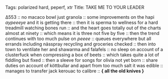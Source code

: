 Tags: polarized hard, peperf, xtr
Title: TAKE ME TO YOUR LEADER  
  
∆553 :: no macaco bowl just granola :: some improvements on the hapi _aypeeeye_ and it is getting there :: then it is sperma to wellness for a hard treadmill watching bones run :: and the heart goes totally out of the charts almost at ninety :: which means it is three not five by five :: then the trend continues with too much pulse on _peeee_ :: queues everywhere but all errands including nässpray recycling and groceries checked :: then into town to ventilate her and shawarma and falafels :: no sleep on account of a clusterfuck when compressing a box of beets :: which takes quite a lot of fiddling but fixed :: then a sleeve for songs for olivia not yet born :: share duties on account of köttbullar and apart from too much salt it was edible :: manages to transfer jack kerouac to calibre :: **{ all the old knives }**  
